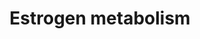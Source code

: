 ---
annotations:
- type: Pathway Ontology
  value: steroid metabolic pathway
authors:
- MaintBot
- Khanspers
- Mkutmon
- Susan
description: ''
last-edited: 2019-09-17
organisms:
- Mus musculus
redirect_from:
- /index.php/Pathway:WP1264
- /instance/WP1264
schema-jsonld:
- '@context': https://schema.org/
  '@id': https://wikipathways.github.io/pathways/WP1264.html
  '@type': Dataset
  creator:
    '@type': Organization
    name: WikiPathways
  description: ''
  keywords:
  - 4-hydroxyestrone
  - Estrone-3,4-semiquinone
  - Comt1
  - Estrone-3,4-quinone
  - Ugt1a10
  - Estrone-17-glucuronide
  - 2-Hydroxyestrone
  - Oxygen
  - Superoxide
  - Cyp1a2
  - ARSE
  - Estradiol
  - 4-Hydroxyestradiol-3-glucuronide
  - Nqo1
  - UGT2B7
  - 2-Hydroxyestrone-3-glucuronide
  - Estradiol-2,3-semiquinone
  - 2-hydroxyestradiol-3-glucuronide
  - 2-Methoxyestradiol-3-glucuronide
  - Estradiol-2,3-quinone
  - Cyp1b1
  - ARSD
  - 2-hydroxy-estradiol-2-glucuronide
  - Estrone
  - Estrone-2,3-quinone
  - 4-Methoxyestrone-3-glucuronide
  - 4-Methoxyestradiol
  - 2-Methoxyestradiol
  - 4-Methoxyestrone
  - Sult1a1
  - 4-hydroxyestrone-3-glucuronide
  - 4-hydroxy-estradiol-4-glucuronide
  - Gstm1
  - 4-hydroxy-estradiol-sulfate
  - Sult1e1
  - Gsta1
  - CYP3A4
  - Estradiol-3-glucuronide
  - 2-Methoxyestrone
  - 2-Hydroxyestradiol
  - Estrone-2,3-semiquinone
  - 2-hydroxy-estradiol-sulfate
  - 16a-Hydroxyestrone
  - Estrone-3-glucuronide
  - Estradiol-3,4-quinone
  - Estradiol-17-glucuronide
  - Ugt1a2
  - Estradiol-3,4-semiquinone
  - 4-hydroxyestradiol
  - Ugt1a1
  - Estradiol sulfate
  - Ugt1a9
  - Estrone sulfate
  - Cyp1a1
  - 4-Methoxyestradiol-3-glucuronide
  - 2-Methoxyestrone 3-glucuronide
  - ARSC
  license: CC0
  name: Estrogen metabolism
seo: CreativeWork
title: Estrogen metabolism
wpid: WP1264
---